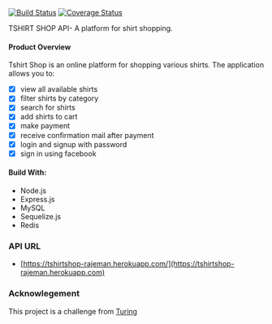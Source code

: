[![Build Status](https://travis-ci.com/rajeman/tshirt-shop-backend.svg?token=Dqpv7riB7TGxfz4yfpSf&branch=develop)](https://travis-ci.com/rajeman/tshirt-shop-backend)
[![Coverage Status](https://coveralls.io/repos/github/rajeman/tshirt-shop-backend/badge.svg?branch=develop&t=ZuQdH4)](https://coveralls.io/github/rajeman/tshirt-shop-backend?branch=develop)

TSHIRT SHOP API- A platform for shirt shopping.

#### Product Overview

Tshirt Shop is an online platform for shopping various shirts. The application allows you to:

- [x] view all available shirts
- [x] filter shirts by category
- [x] search for shirts
- [x] add shirts to cart
- [x] make payment
- [x] receive confirmation mail after payment
- [x] login and signup with password
- [x] sign in using facebook

#### Build With:

- Node.js
- Express.js
- MySQL
- Sequelize.js
- Redis

### API URL

- [https://tshirtshop-rajeman.herokuapp.com/](https://tshirtshop-rajeman.herokuapp.com)

### Acknowlegement

This project is a challenge from [Turing](https://turing.ly)
